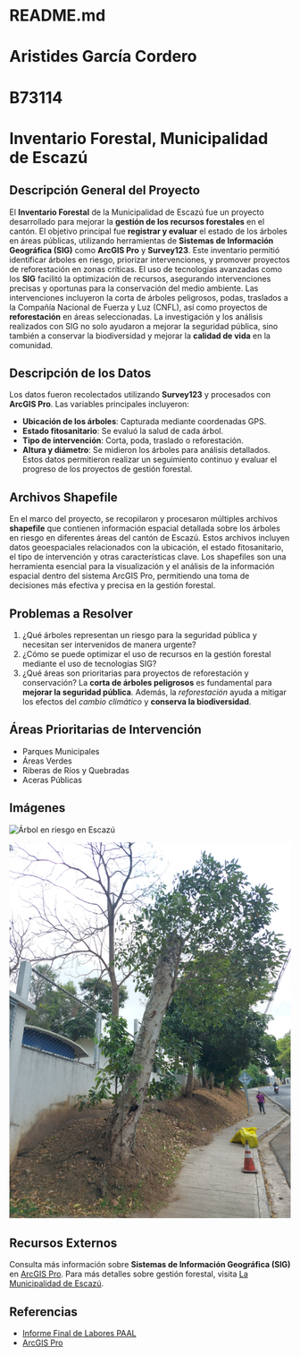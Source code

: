 # README.md

# Aristides García Cordero
# B73114

# Inventario Forestal, Municipalidad de Escazú


## Descripción General del Proyecto
El **Inventario Forestal** de la Municipalidad de Escazú fue un proyecto desarrollado para mejorar la **gestión de los recursos forestales** en el cantón. El objetivo principal fue **registrar y evaluar** el estado de los árboles en áreas públicas, utilizando herramientas de **Sistemas de Información Geográfica (SIG)** como **ArcGIS Pro** y **Survey123**. Este inventario permitió identificar árboles en riesgo, priorizar intervenciones, y promover proyectos de reforestación en zonas críticas.
El uso de tecnologías avanzadas como los **SIG** facilitó la optimización de recursos, asegurando intervenciones precisas y oportunas para la conservación del medio ambiente. Las intervenciones incluyeron la corta de árboles peligrosos, podas, traslados a la Compañía Nacional de Fuerza y Luz (CNFL), así como proyectos de **reforestación** en áreas seleccionadas.
La investigación y los análisis realizados con SIG no solo ayudaron a mejorar la seguridad pública, sino también a conservar la biodiversidad y mejorar la **calidad de vida** en la comunidad.


## Descripción de los Datos
Los datos fueron recolectados utilizando **Survey123** y procesados con **ArcGIS Pro**. Las variables principales incluyeron:
- **Ubicación de los árboles**: Capturada mediante coordenadas GPS.
- **Estado fitosanitario**: Se evaluó la salud de cada árbol.
- **Tipo de intervención**: Corta, poda, traslado o reforestación.
- **Altura y diámetro**: Se midieron los árboles para análisis detallados.
Estos datos permitieron realizar un seguimiento continuo y evaluar el progreso de los proyectos de gestión forestal.

## Archivos Shapefile
En el marco del proyecto, se recopilaron y procesaron múltiples archivos **shapefile** que contienen información espacial detallada sobre los árboles en riesgo en diferentes áreas del cantón de Escazú. Estos archivos incluyen datos geoespaciales relacionados con la ubicación, el estado fitosanitario, el tipo de intervención y otras características clave. Los shapefiles son una herramienta esencial para la visualización y el análisis de la información espacial dentro del sistema ArcGIS Pro, permitiendo una toma de decisiones más efectiva y precisa en la gestión forestal.


## Problemas a Resolver
1. ¿Qué árboles representan un riesgo para la seguridad pública y necesitan ser intervenidos de manera urgente?
2. ¿Cómo se puede optimizar el uso de recursos en la gestión forestal mediante el uso de tecnologías SIG?
3. ¿Qué áreas son prioritarias para proyectos de reforestación y conservación?
La **corta de árboles peligrosos** es fundamental para **mejorar la seguridad pública**. Además, la *reforestación* ayuda a mitigar los efectos del *cambio climático* y **conserva la biodiversidad**.

## Áreas Prioritarias de Intervención

- Parques Municipales
- Áreas Verdes
- Riberas de Ríos y Quebradas
- Aceras Públicas


## Imágenes
![Árbol en riesgo en Escazú](https://www.lateja.cr/resizer/v2/MUINBFZGAJEPDF3W5M7T3LFVGI.JPG?smart=true&auth=5d503a80a40ba7c996d6d510f3b8e89db81552f584d9ebe9ad4ea256407b6e13&width=1440&height=2167)

![Árboles de seguimiento por Riesgo](imagen_p1.jpeg)


## Recursos Externos
Consulta más información sobre **Sistemas de Información Geográfica (SIG)** en [ArcGIS Pro](https://www.esri.com/en-us/arcgis/products/arcgis-pro/overview).
Para más detalles sobre gestión forestal, visita [La Municipalidad de Escazú](https://municipalidadescazu.go.cr).


## Referencias
- [Informe Final de Labores PAAL](https://docs.google.com/document/d/1H7hMhNGqxAXj2jajHflLrlBw_woNpxpqWH82D6VwbXU/edit?usp=sharing)
- [ArcGIS Pro](https://www.esri.com/en-us/arcgis/products/arcgis-pro/overview)
  



